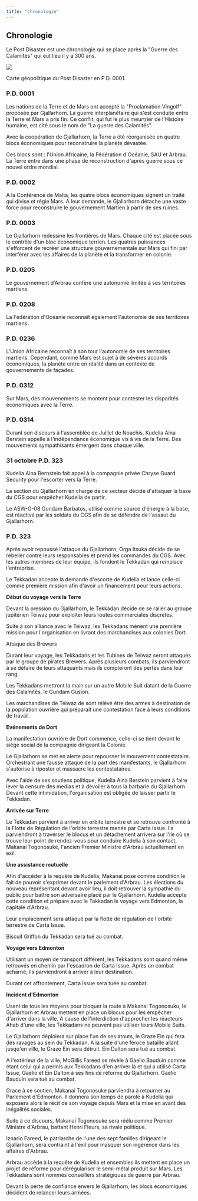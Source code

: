 ```yaml
---
title: "Chronologie"
---
```


Chronologie
-----------


Le Post Disaster est une chronologie qui se place après la "Guerre des Calamités" qui eut lieu il y a 300 ans. 


![](/images/stories/saga/g-tekketsu/lexique/carte-post-disaster.jpg)


Carte géopolitique du Post Disaster en P.D. 0001.


### P.D. 0001


Les nations de la Terre et de Mars ont accepté la "Proclamation Vingolf" proposée par Gjallarhorn. La guerre interplanétaire qui s'est conduite entre la Terre et Mars a pris fin. Ce conflit, qui fut le plus meurtrier de l'Histoire humaine, est cité sous le nom de "La guerre des Calamités".


Avec la coopération de Gjallarhorn, la Terre a été réorganisée en quatre blocs économiques pour reconstruire la planète dévastée. 


Ces blocs sont : l'Union Africaine, la Fédération d'Océanie, SAU et Arbrau. La Terre entre dans une phase de reconstruction d'après guerre sous ce nouvel ordre mondial.


### P.D. 0002


A la Conférence de Malta, les quatre blocs économiques signent un traité qui divise et régie Mars. A leur demande, le Gjallarhorn détache une vaste force pour reconstruire le gouvernement Martien à partir de ses ruines.


### P.D. 0003


Le Gjallarhorn redessine les frontières de Mars. Chaque cité est placée sous le contrôle d'un bloc économique terrien. Les quatres puissances s'efforcent de recréer une structure gouvernementale sur Mars qui fini par interférer avec les affaires de la planète et la transformer en colonie. 


### P.D. 0205


Le gouvernement d'Arbrau confère une autonomie limitée à ses territoires martiens. 


### P.D. 0208


La Fédération d'Océanie reconnaît également l'autonomie de ses territoires martiens. 


### P.D. 0236


L'Union Africaine reconnaît à son tour l'autonomie de ses territoires martiens. Cependant, comme Mars est sujet à de sévères accords économiques, la planète entre en réalité dans un contexte de gouvernements de façades. 


### P.D. 0312


Sur Mars, des mouvenements se montent pour contester les disparités économiques avec la Terre.


### P.D. 0314


Durant son discours à l'assemblée de Juillet de Noachis, Kudelia Aina Berstein appelle à l'indépendance économique vis à vis de la Terre. Des mouvements sympathisants émergent dans chaque ville. 


### 31 octobre P.D. 323


Kudelia Aina Bernstein fait appel à la compagnie privée Chryse Guard Security pour l'escorter vers la Terre. 


La section du Gjallarhorn en charge de ce secteur décide d'attaquer la base du CGS pour empêcher Kudelia de partir. 


Le ASW-G-08 Gundam Barbatos, utilisé comme source d'énergie à la base, est réactivé par les soldats du CGS afin de se défendre de l'assaut du Gjallarhorn. 


### P.D. 323


Après avoir repoussé l'attaque du Gjallarhorn, Orga Itsuka décide de se rebeller contre leurs responsables et prend les commandes du CGS. Avec les autres membres de leur équipe, ils fondent le Tekkadan qui remplace l'entreprise. 


Le Tekkadan accepte la demande d'escorte de Kudelia et lance celle-ci comme première mission afin d'avoir un financement pour leurs actions. 


**Début du voyage vers la Terre**


Devant la pression du Gjallarhorn, le Tekkadan décide de se ralier au groupe jupitérien Teiwaz pour exploiter leurs routes commerciales discrètes. 


Suite à son alliance avec le Teiwaz, les Tekkadans mènent une première mission pour l'organisation en livrant des marchandises aux colonies Dort. 


Attaque des Brewers


Durant leur voyage, les Tekkadans et les Tubines de Teiwaz seront attaqués par le groupe de pirates Brewers. Après plusieurs combats, ils parviendront à se défaire de leurs attaquants mais ils compteront des pertes dans leur rang. 


Les Tekkadans mettront la main sur un autre Mobile Suit datant de la Guerre des Calamités, le Gundam Gusion. 


Les marchandises de Teiwaz de sont rélévé être des armes à destination de la population ouvrière qui préparait une contestation face à leurs conditions de travail. 


**Evénements de Dort**


La manifestation ouvrière de Dort commence, celle-ci se tient devant le siège social de la compagnie dirigeant la Colonie. 


Le Gjallarhorn se met en alerte pour repousser le mouvement contestataire. Orchestrant une fausse attaque de la part des manifestants, le Gjallarhorn s'autorise à riposter et massacre les contestataires. 


Avec l'aide de ses soutiens politique, Kudelia Aina Berstein parvient à faire lever la censure des medias et à dévoiler à tous la barbarie du Gjallarhorn. Devant cette intimidation, l'organisation est obligée de laisser partir le Tekkadan. 


**Arrivée sur Terre**


Le Tekkadan parvient à arriver en orbite terrestre et se retrouve confronté à la Flotte de Régulation de l'orbite terrestre menée par Carta Issue. Ils parviendront à traverser le blocus et un détachement arrivera sur l'ile où se trouve leur point de rendez-vous pour conduire Kudelia à son contact, Makanai Togonosuke, l'ancien Premier Ministre d'Arbrau actuellement en exil. 


**Une assistance mutuelle**


Afin d'accéder à la requête de Kudelia, Makanai pose comme condition le fait de pouvoir s'exprimer devant le parlement d'Arbrau. Les élections du nouveau représentant devant avoir lieu, il doit retrouver la sympathie du public pour battre son adversaire placé par le Gjallarhorn. Kudelia accepte cette condition et prépare avec le Tekkadan le voyage vers Edmonton, la capitale d'Arbrau. 


Leur emplacement sera attaqué par la flotte de régulation de l'orbite terrestre de Carta Issue. 


Biscuit Griffon du Tekkadan sera tué au combat. 


**Voyage vers Edmonton**


Utilisant un moyen de transport différent, les Tekkadans sont quand même retrouvés en chemin par l'escadron de Carta Issue. Après un combat acharné, ils parviendront à arriver à leur destination.


Durant cet affrontement, Carta Issue sera tuée au combat. 


**Incident d'Edmonton**


Usant de tous les moyens pour bloquer la route à Makanai Togonosuku, le Gjallarhorn et Arbrau mettent en place un blocus pour les empêcher d'arriver dans la ville. A cause de l'interdiction d'approcher les réacteurs Ahab d'une ville, les Tekkadans ne peuvent pas utiliser leurs Mobile Suits. 


Le Gjallarhorn déploiera sur place l'un de ses atouts, le Graze Ein qui fera des ravages au sein du Tekkadan. A la suite d'une féroce bataille allant jusqu'en ville, le Graze Ein sera détruit. Ein Dalton sera tué au combat. 


A l'extérieur de la ville, McGillis Fareed se révèle à Gaelio Bauduin comme étant celui qui a permis aux Tekkadans d'en arriver là et qui a utilisé Carta Issue, Gaelio et Ein Dalton à ses fins de réforme du Gjallarhorn. Gaelio Bauduin sera tué au combat. 


Grace à ce soutien, Makanai Togonosuke parviendra à retourner au Parlement d'Edmonton. Il donnera son temps de parole à Kudelia qui exposera alors le récit de son voyage depuis Mars et la mise en avant des inégalités sociales. 


Suite à ce discours, Makanai Togonosuke sera réélu comme Premier Ministre d'Arbrau, battant Henri Fleurs, sa rivale politique. 

 Iznario Fareed, le patriarche de l'une des sept familles dirigeant le Gjallarhorn, sera contraint à l'exil pour masquer son ingérence dans les affaires d'Arbrau.


Arbrau accède à la requête de Kudelia et ensembles ils mettent en place un projet de réforme pour dérégulariser le semi-métal produit sur Mars. Les Tekkadans sont nommés conseillers stratégiques de guerre par Arbrau.


Devant la perte de confiance envers le Gjallarhorn, les blocs économiques décident de relancer leurs armées.  

